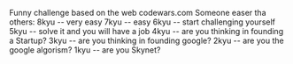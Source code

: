 Funny challenge based on the web codewars.com
Someone easer tha others:
8kyu -- very easy
7kyu -- easy
6kyu -- start challenging yourself
5kyu -- solve it and you will have a job
4kyu -- are you thinking in founding a Startup?
3kyu -- are you thinking in founding google?
2kyu -- are you the google algorism?
1kyu -- are you Skynet?
